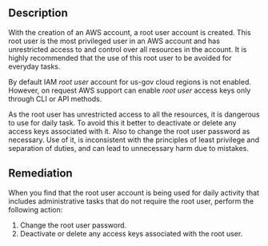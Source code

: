 ## Description

With the creation of an AWS account, a root user account is created. This root user is the most privileged user in an AWS account and has unrestricted access to and control over all resources in the account. It is highly recommended that the use of this root user to be avoided for everyday tasks.

By default IAM *root user* account for us-gov cloud regions is not enabled. However, on request AWS support can enable *root user* access keys only through CLI or API methods.

As the root user has unrestricted access to all the resources, it is dangerous to use for daily task. To avoid this it better to deactivate or delete any access keys associated with it. Also to change the root user password as necessary. Use of it, is inconsistent with the principles of least privilege and separation of duties, and can lead to unnecessary harm due to mistakes.

## Remediation

When you find that the root user account is being used for daily activity that includes administrative tasks that do not require the root user, perform the following action:

1. Change the root user password.
2. Deactivate or delete any access keys associated with the root user.
